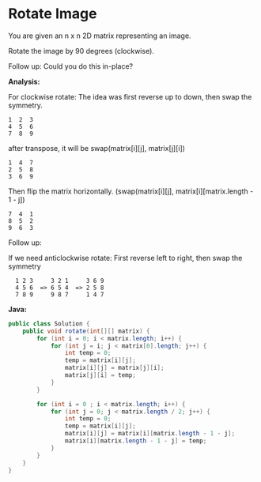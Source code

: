 # Rotate Image

You are given an n x n 2D matrix representing an image.

Rotate the image by 90 degrees (clockwise).

Follow up:
Could you do this in-place?

**Analysis:**

For clockwise rotate:
The idea was first reverse up to down, then swap the symmetry.

    1  2  3
    4  5  6
    7  8  9

after transpose, it will be swap(matrix[i][j], matrix[j][i])

    1  4  7
    2  5  8
    3  6  9

Then flip the matrix horizontally. (swap(matrix[i][j], matrix[i][matrix.length - 1 - j])

    7  4  1
    8  5  2
    9  6  3

Follow up:

If we need anticlockwise rotate:
First reverse left to right, then swap the symmetry

      1 2 3     3 2 1     3 6 9
      4 5 6  => 6 5 4  => 2 5 8
      7 8 9     9 8 7     1 4 7

**Java:**
```java
public class Solution {
    public void rotate(int[][] matrix) {
        for (int i = 0; i < matrix.length; i++) {
            for (int j = i; j < matrix[0].length; j++) {
                int temp = 0;
                temp = matrix[i][j];
                matrix[i][j] = matrix[j][i];
                matrix[j][i] = temp;
            }
        }

        for (int i = 0 ; i < matrix.length; i++) {
            for (int j = 0; j < matrix.length / 2; j++) {
                int temp = 0;
                temp = matrix[i][j];
                matrix[i][j] = matrix[i][matrix.length - 1 - j];
                matrix[i][matrix.length - 1 - j] = temp;
            }
        }
    }
}
```
